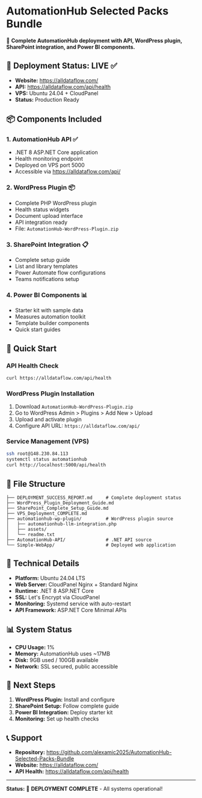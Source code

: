 # AutomationHub Selected Packs Bundle

🚀 **Complete AutomationHub deployment with API, WordPress plugin, SharePoint integration, and Power BI components.**

## 🎯 Deployment Status: LIVE ✅

- **Website:** https://alldataflow.com/
- **API:** https://alldataflow.com/api/health
- **VPS:** Ubuntu 24.04 + CloudPanel
- **Status:** Production Ready

## 📦 Components Included

### 1. AutomationHub API ✅
- .NET 8 ASP.NET Core application
- Health monitoring endpoint
- Deployed on VPS port 5000
- Accessible via https://alldataflow.com/api/

### 2. WordPress Plugin 📦
- Complete PHP WordPress plugin
- Health status widgets
- Document upload interface
- API integration ready
- File: `AutomationHub-WordPress-Plugin.zip`

### 3. SharePoint Integration 📋
- Complete setup guide
- List and library templates
- Power Automate flow configurations
- Teams notifications setup

### 4. Power BI Components 📊
- Starter kit with sample data
- Measures automation toolkit
- Template builder components
- Quick start guides

## 🚀 Quick Start

### API Health Check
```bash
curl https://alldataflow.com/api/health
```

### WordPress Plugin Installation
1. Download `AutomationHub-WordPress-Plugin.zip`
2. Go to WordPress Admin > Plugins > Add New > Upload
3. Upload and activate plugin
4. Configure API URL: `https://alldataflow.com/api/`

### Service Management (VPS)
```bash
ssh root@148.230.84.113
systemctl status automationhub
curl http://localhost:5000/api/health
```

## 📁 File Structure

```
├── DEPLOYMENT_SUCCESS_REPORT.md     # Complete deployment status
├── WordPress_Plugin_Deployment_Guide.md
├── SharePoint_Complete_Setup_Guide.md
├── VPS_Deployment_COMPLETE.md
├── automationhub-wp-plugin/         # WordPress plugin source
│   ├── automationhub-llm-integration.php
│   ├── assets/
│   └── readme.txt
├── AutomationHub-API/               # .NET API source
└── Simple-WebApp/                   # Deployed web application
```

## 🔧 Technical Details

- **Platform:** Ubuntu 24.04 LTS
- **Web Server:** CloudPanel Nginx + Standard Nginx
- **Runtime:** .NET 8 ASP.NET Core
- **SSL:** Let's Encrypt via CloudPanel
- **Monitoring:** Systemd service with auto-restart
- **API Framework:** ASP.NET Core Minimal APIs

## 📊 System Status

- **CPU Usage:** 1%
- **Memory:** AutomationHub uses ~17MB
- **Disk:** 9GB used / 100GB available
- **Network:** SSL secured, public accessible

## 🎯 Next Steps

1. **WordPress Plugin:** Install and configure
2. **SharePoint Setup:** Follow complete guide
3. **Power BI Integration:** Deploy starter kit
4. **Monitoring:** Set up health checks

## 📞 Support

- **Repository:** https://github.com/alexamic2025/AutomationHub-Selected-Packs-Bundle
- **Website:** https://alldataflow.com/
- **API Health:** https://alldataflow.com/api/health

---

**Status:** 🎉 **DEPLOYMENT COMPLETE** - All systems operational!